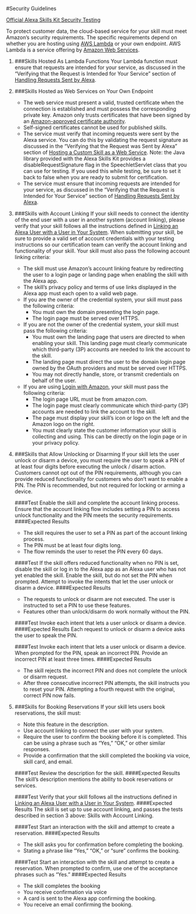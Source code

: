 #Security Guidelines

[Official Alexa Skills Kit Security Testing](https://developer.amazon.com/public/solutions/alexa/alexa-skills-kit/docs/alexa-skills-kit-security-testing)

To protect customer data, the cloud-based service for your skill must meet Amazon’s security requirements. The specific requirements depend on whether you are hosting using [AWS Lambda](http://aws.amazon.com/lambda/) or your own endpoint. AWS Lambda is a service offering by [Amazon Web Services](http://aws.amazon.com/).

1. ###Skills Hosted As Lambda Functions
   Your Lambda function must ensure that requests are intended for your service, as discussed in the “Verifying that the Request is Intended for Your Service” section of [Handling Requests Sent by Alexa](https://developer.amazon.com/public/solutions/alexa/alexa-skills-kit/docs/handling-requests-sent-by-alexa).

2. ###Skills Hosted as Web Services on Your Own Endpoint
    * The web service must present a valid, trusted certificate when the connection is established and must possess the corresponding private key. Amazon only trusts certificates that have been signed by an [Amazon-approved certificate authority](https://www.mozilla.org/en-US/about/governance/policies/security-group/certs/included/).
    * Self-signed certificates cannot be used for published skills.
    * The service must verify that incoming requests were sent by the Alexa service. You can do this by validating the request signature as discussed in the “Verifying that the Request was Sent by Alexa” section of [Hosting a Custom Skill as a Web Service](https://developer.amazon.com/public/solutions/alexa/alexa-skills-kit/docs/developing-an-alexa-skill-as-a-web-service).
    Note: the Java library provided with the Alexa Skills Kit provides a disableRequestSignature flag in the SpeechletServlet class that you can use for testing. If you used this while testing, be sure to set it back to false when you are ready to submit for certification.
    * The service must ensure that incoming requests are intended for your service, as discussed in the “Verifying that the Request is Intended for Your Service” section of [Handling Requests Sent by Alexa](https://developer.amazon.com/public/solutions/alexa/alexa-skills-kit/docs/handling-requests-sent-by-alexa).

3. ###Skills with Account Linking
   If your skill needs to connect the identity of the end user with a user in another system (account linking), please verify that your skill follows all the instructions defined in [Linking an Alexa User with a User in Your System](https://developer.amazon.com/public/solutions/alexa/alexa-skills-kit/docs/linking-an-alexa-user-with-a-user-in-your-system). When submitting your skill, be sure to provide a valid set of account credentials with your testing instructions so our certification team can verify the account linking and functionality of your skill. Your skill must also pass the following account linking criteria:

   * The skill must use Amazon’s account linking feature by redirecting the user to a login page or landing page when enabling the skill with the Alexa app.
   * The skill’s privacy policy and terms of use links displayed in the Alexa app must each open to a valid web page.
   * If you are the owner of the credential system, your skill must pass the following criteria:
      * You must own the domain presenting the login page.
      * The login page must be served over HTTPS.
   * If you are not the owner of the credential system, your skill must pass the following criteria:
      * You must own the landing page that users are directed to when enabling your skill. This landing page must clearly communicate which third-party (3P) accounts are needed to link the account to the skill.
      * The landing page must direct the user to the domain login page owned by the OAuth providers and must be served over HTTPS.
      * You may not directly handle, store, or transmit credentials on behalf of the user.
   * If you are using [Login with Amazon](https://developer.amazon.com/login-with-amazon), your skill must pass the following criteria:
      * The login page URL must be from amazon.com.
      * The login page must clearly communicate which third-party (3P) accounts are needed to link the account to the skill.
      * The page must display your skill’s icon or logo on the left and the Amazon logo on the right.
      * You must clearly state the customer information your skill is collecting and using. This can be directly on the login page or in your privacy policy.

4. ###Skills that Allow Unlocking or Disarming
   If your skill lets the user unlock or disarm a device, you must require the user to speak a PIN of at least four digits before executing the unlock / disarm action. Customers cannot opt out of the PIN requirements, although you can provide reduced functionality for customers who don’t want to enable a PIN. The PIN is recommended, but not required for locking or arming a device.

   ####Test
   Enable the skill and complete the account linking process. Ensure that the account linking flow includes setting a PIN to access unlock functionality and the PIN meets the security requirements.
   ####Expected Results
   * The skill requires the user to set a PIN as part of the account linking process.
   * The PIN must be at least four digits long.
   * The flow reminds the user to reset the PIN every 60 days.

   ####Test
   If the skill offers reduced functionality when no PIN is set, disable the skill or log in to the Alexa app as an Alexa user who has not yet enabled the skill. Enable the skill, but do not set the PIN when prompted. Attempt to invoke the intents that let the user unlock or disarm a device.
   ####Expected Results
   * The requests to unlock or disarm are not executed. The user is instructed to set a PIN to use these features.
   * Features other than unlock/disarm do work normally without the PIN.

   ####Test
   Invoke each intent that lets a user unlock or disarm a device.
   ####Expected Results
   Each request to unlock or disarm a device asks the user to speak the PIN.

   ####Test
   Invoke each intent that lets a user unlock or disarm a device. When prompted for the PIN, speak an incorrect PIN. Provide an incorrect PIN at least three times.
   ####Expected Results
   * The skill rejects the incorrect PIN and does not complete the unlock or disarm request.
   * After three consecutive incorrect PIN attempts, the skill instructs you to reset your PIN. Attempting a fourth request with the original, correct PIN now fails.

5. ###Skills for Booking Reservations
   If your skill lets users book reservations, the skill must:
   * Note this feature in the description.
   * Use account linking to connect the user with your system.
   * Require the user to confirm the booking before it is completed. This can be using a phrase such as “Yes,” “OK,” or other similar responses.
   * Provide a confirmation that the skill completed the booking via voice, skill card, and email.

   ####Test
   Review the description for the skill.
   ####Expected Results
   The skill’s description mentions the ability to book reservations or services.

   ####Test
   Verify that your skill follows all the instructions defined in [Linking an Alexa User with a User in Your System](https://developer.amazon.com/public/solutions/alexa/alexa-skills-kit/docs/linking-an-alexa-user-with-a-user-in-your-system).
   ####Expected Results
   The skill is set up to use account linking, and passes the tests described in section 3 above: Skills with Account Linking.

   ####Test
   Start an interaction with the skill and attempt to create a reservation.
   ####Expected Results
   * The skill asks you for confirmation before completing the booking.
   * Stating a phrase like “Yes,” “OK,” or “sure” confirms the booking.

   ####Test
   Start an interaction with the skill and attempt to create a reservation. When prompted to confirm, use one of the acceptance phrases such as “Yes.”
   ####Expected Results
   * The skill completes the booking
   * You receive confirmation via voice
   * A card is sent to the Alexa app confirming the booking.
   * You receive an email confirming the booking.







